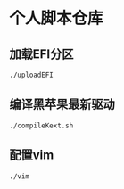# 个人脚本仓库

加载EFI分区
---

```
./uploadEFI
```

编译黑苹果最新驱动
---

```
./compileKext.sh
```

配置vim
---

```
./vim
```